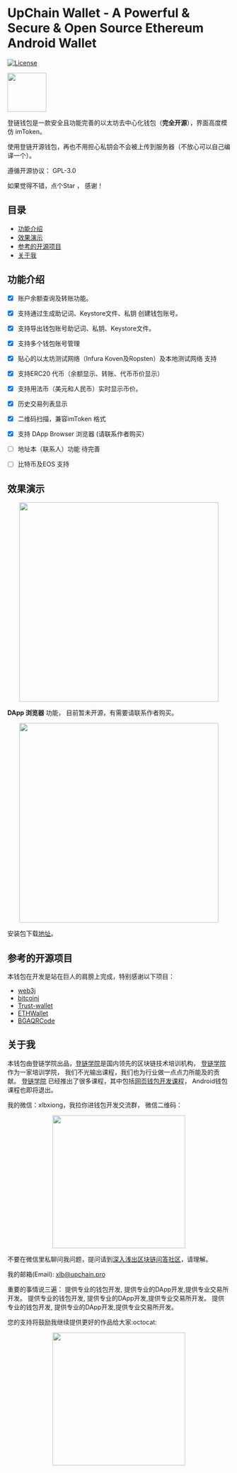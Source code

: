 # UpChain Wallet - A Powerful & Secure & Open Source Ethereum Android Wallet

[![License](https://img.shields.io/badge/license-GPL3-green.svg?style=flat)](https://github.com/fastlane/fastlane/blob/master/LICENSE)

[<img src=https://play.google.com/intl/en_us/badges/images/generic/en_badge_web_generic.png height="88">](https://play.google.com/store/apps/details?id=pro.upchain.ethwallet)

登链钱包是一款安全且功能完善的以太坊去中心化钱包（**完全开源**），界面高度模仿 imToken。

使用登链开源钱包，再也不用担心私钥会不会被上传到服务器（不放心可以自己编译一个）。

遵循开源协议： GPL-3.0

如果觉得不错，点个Star ， 感谢！


## 目录

* [功能介绍](#功能介绍)
* [效果演示](#效果演示)
* [参考的开源项目](#参考的开源项目)
* [关于我](#关于我)


## 功能介绍
- [x] 账户余额查询及转账功能。
- [x] 支持通过生成助记词、Keystore文件、私钥 创建钱包账号。
- [x] 支持导出钱包账号助记词、私钥、Keystore文件。
- [x] 支持多个钱包账号管理
- [x] 贴心的以太坊测试网络（Infura Koven及Ropsten）及本地测试网络 支持
- [x] 支持ERC20 代币（余额显示、转账、代币币价显示）
- [x] 支持用法币（美元和人民币）实时显示币价。
- [x] 历史交易列表显示
- [x] 二维码扫描，兼容imToken 格式
- [x] 支持 DApp Browser  浏览器  (请联系作者购买）
- [ ] 地址本（联系人）功能 待完善
- [ ] 比特币及EOS 支持


## 效果演示

<p align="center">
  <img src="https://github.com/xilibi2003/Upchain-wallet/blob/master/img/wallet.gif" width="450">
</p>

**DApp 浏览器** 功能， 目前暂未开源，有需要请联系作者购买。

<p align="center">
  <img src="https://github.com/xilibi2003/Upchain-wallet/blob/master/img/dapp.gif" width="450">
</p>



安装包下载[地址](https://wiki.learnblockchain.cn/images/upchain_wallet.apk)。

## 参考的开源项目

本钱包在开发是站在巨人的肩膀上完成，特别感谢以下项目：

* [web3j](https://docs.web3j.io/index.html)
* [bitcoinj](https://bitcoinj.github.io/javadoc/0.14.7/)
* [Trust-wallet](https://github.com/TrustWallet/trust-wallet-android-source)
* [ETHWallet](https://github.com/DwyaneQ/ETHWallet)
* [BGAQRCode](https://github.com/bingoogolapple/BGAQRCode-Android)



## 关于我

本钱包由登链学院出品，[登链学院](https://upchain.ke.qq.com)是国内领先的区块链技术培训机构， [登链学院](https://upchain.ke.qq.com)作为一家培训学院， 我们不光输出课程，我们也为行业做一点点力所能及的贡献。
[登链学院](https://upchain.ke.qq.com) 已经推出了很多课程，其中包括[网页钱包开发课程](https://ke.qq.com/course/356068?tuin=bd898bbf)， Android钱包课程也即将退出。

我的微信：xlbxiong，我拉你进钱包开发交流群， 微信二维码：
<p align="center">
  <img src="https://github.com/xilibi2003/Upchain-wallet/blob/master/img/tiny_qrcode.jpeg" width="300">
</p>

不要在微信里私聊问我问题，提问请到[深入浅出区块链问答社区](https://learnblockchain.cn/images/zsxq.png)，请理解。

我的邮箱(Email): xlb@upchain.pro

重要的事情说三遍：
提供专业的钱包开发, 提供专业的DApp开发,提供专业交易所开发。
提供专业的钱包开发, 提供专业的DApp开发,提供专业交易所开发。
提供专业的钱包开发, 提供专业的DApp开发,提供专业交易所开发。


您的支持将鼓励我继续提供更好的作品给大家:octocat:

<p align="center">
  <img src="https://learnblockchain.cn/images/qr_pay.jpg" width="300">
</p>







